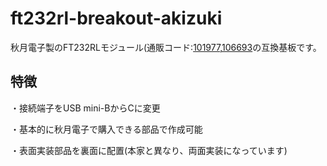 # ft232rl-breakout-akizuki

秋月電子製のFT232RLモジュール(通販コード:[101977](https://akizukidenshi.com/catalog/g/g101977/),[106693](https://akizukidenshi.com/catalog/g/g106693/)の互換基板です。

## 特徴
・接続端子をUSB mini-BからCに変更

・基本的に秋月電子で購入できる部品で作成可能

・表面実装部品を裏面に配置(本家と異なり、両面実装になっています)
